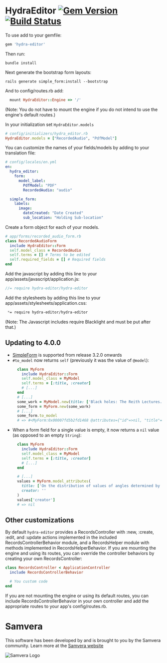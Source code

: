 # HydraEditor [![Gem Version](https://badge.fury.io/rb/hydra-editor.png)](http://badge.fury.io/rb/hydra-editor) [![Build Status](https://travis-ci.org/samvera/hydra-editor.png)](https://travis-ci.org/samvera/hydra-editor)

To use add to your gemfile:

```ruby
gem 'hydra-editor'
```

Then run:
```
bundle install
```

Next generate the bootstrap form layouts:
```
rails generate simple_form:install --bootstrap
```

And to config/routes.rb add:

```ruby
  mount HydraEditor::Engine => '/'
```

(Note: You do not have to mount the engine if you do not intend to use the engine's default routes.)

In your initialization set ```HydraEditor.models```

```ruby
# config/initializers/hydra_editor.rb
HydraEditor.models = ["RecordedAudio", "PdfModel"]
```

You can customize the names of your fields/models by adding to your translation file:

```yaml
# config/locales/en.yml
en:
  hydra_editor:
    form:
      model_label:
        PdfModel: "PDF"
        RecordedAudio: "audio"

  simple_form:
    labels:
      image:
        dateCreated: "Date Created"
        sub_location: "Holding Sub-location"
```

Create a form object for each of your models.

```ruby
# app/forms/recorded_audio_form.rb
class RecordedAudioForm
  include HydraEditor::Form
  self.model_class = RecordedAudio
  self.terms = [] # Terms to be edited
  self.required_fields = [] # Required fields
end
```

Add the javascript by adding this line to your app/assets/javascript/application.js:

```javascript
//= require hydra-editor/hydra-editor
```

Add the stylesheets by adding this line to your app/assets/stylesheets/application.css:

```css
 *= require hydra-editor/hydra-editor
```

(Note: The Javascript includes require Blacklight and must be put after that.)

## Updating to 4.0.0

* [SimpleForm](https://github.com/plataformatec/simple_form) is supported from release 3.2.0 onwards
* `#to_model` now returns `self` (previously it was the value of `@model`):
  ```ruby
    class MyForm
      include HydraEditor::Form
      self.model_class = MyModel
      self.terms = [:title, :creator]
      # [...]
    end
    # [...]
    some_work = MyModel.new(title: ['Black holes: The Reith Lectures.'], creator: 'S.W. Hawking')
    some_form = MyForm.new(some_work)
    # [...]
    some_form.to_model
    # => #<MyForm:0x00007fd5b2fd1468 @attributes={"id"=>nil, "title"=>["Black holes: The Reith Lectures."], "creator"=>"S.W. Hawking"}, @model=#<MyModel id: nil, title: ["Black holes: The Reith Lectures."], creator: "S.W. Hawking">>
  ```
* When a form field for a single value is empty, it now returns a `nil` value (as opposed to an empty `String`):
  ```ruby
    class MyForm
      include HydraEditor::Form
      self.model_class = MyModel
      self.terms = [:title, :creator]
      # [...]
    end

    # [...]
    values = MyForm.model_attributes(
      title: ['On the distribution of values of angles determined by coplanar points.'],
      creator: ''
    )
    values['creator']
    # => nil
  ```

## Other customizations

By default `hydra-editor` provides a RecordsController with :new, :create, :edit, and :update actions implemented in the included RecordsControllerBehavior module, and a RecordsHelper module with methods implemented in RecordsHelperBehavior.  If you are mounting the engine and using its routes, you can override the controller behaviors by creating your own RecordsController:

```ruby
class RecordsController < ApplicationController
  include RecordsControllerBehavior

  # You custom code
end
```

If you are not mounting the engine or using its default routes, you can include RecordsControllerBehavior in your own controller and add the appropriate routes to your app's config/routes.rb.

# Samvera
This software has been developed by and is brought to you by the Samvera community.  Learn more at the
[Samvera website](https://samvera.org/)

![Samvera Logo](https://wiki.duraspace.org/download/thumbnails/87459292/samvera-fall-font2-200w.png?version=1&modificationDate=1498550535816&api=v2)
